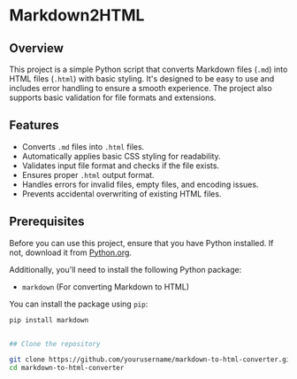 # Markdown2HTML

## Overview

This project is a simple Python script that converts Markdown files (`.md`) into HTML files (`.html`) with basic styling. It's designed to be easy to use and includes error handling to ensure a smooth experience. The project also supports basic validation for file formats and extensions.

## Features

- Converts `.md` files into `.html` files.
- Automatically applies basic CSS styling for readability.
- Validates input file format and checks if the file exists.
- Ensures proper `.html` output format.
- Handles errors for invalid files, empty files, and encoding issues.
- Prevents accidental overwriting of existing HTML files.

## Prerequisites

Before you can use this project, ensure that you have Python installed. If not, download it from [Python.org](https://www.python.org/downloads/).

Additionally, you'll need to install the following Python package:

- `markdown` (For converting Markdown to HTML)

You can install the package using `pip`:

```bash
pip install markdown


## Clone the repository

git clone https://github.com/yourusername/markdown-to-html-converter.git
cd markdown-to-html-converter
